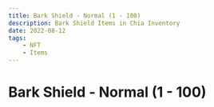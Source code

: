 ```yaml
---
title: Bark Shield - Normal (1 - 100)
description: Bark Shield Items in Chia Inventory
date: 2022-08-12
tags:
    - NFT
    - Items
---
```


# Bark Shield - Normal (1 - 100)

